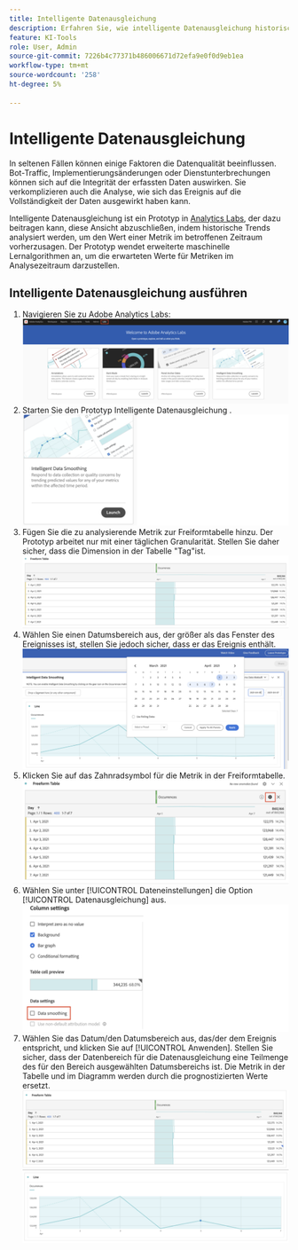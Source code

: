 ```yaml
---
title: Intelligente Datenausgleichung
description: Erfahren Sie, wie intelligente Datenausgleichung historische Trends analysiert, um den Wert einer Metrik innerhalb eines betroffenen Zeitraums vorherzusagen.
feature: KI-Tools
role: User, Admin
source-git-commit: 7226b4c77371b486006671d72efa9e0f0d9eb1ea
workflow-type: tm+mt
source-wordcount: '258'
ht-degree: 5%

---
```


# Intelligente Datenausgleichung

In seltenen Fällen können einige Faktoren die Datenqualität beeinflussen. Bot-Traffic, Implementierungsänderungen oder Dienstunterbrechungen können sich auf die Integrität der erfassten Daten auswirken. Sie verkomplizieren auch die Analyse, wie sich das Ereignis auf die Vollständigkeit der Daten ausgewirkt haben kann.

Intelligente Datenausgleichung ist ein Prototyp in [Analytics Labs](/help/analyze/tech-previews/overview.md), der dazu beitragen kann, diese Ansicht abzuschließen, indem historische Trends analysiert werden, um den Wert einer Metrik im betroffenen Zeitraum vorherzusagen. Der Prototyp wendet erweiterte maschinelle Lernalgorithmen an, um die erwarteten Werte für Metriken im Analysezeitraum darzustellen.

## Intelligente Datenausgleichung ausführen

1. Navigieren Sie zu Adobe Analytics Labs:
   ![Labs](assets/labs.png)
1. Starten Sie den Prototyp Intelligente Datenausgleichung .
   ![Launch-Prototyp](assets/intelligent-ds.png)
1. Fügen Sie die zu analysierende Metrik zur Freiformtabelle hinzu. Der Prototyp arbeitet nur mit einer täglichen Granularität. Stellen Sie daher sicher, dass die Dimension in der Tabelle &quot;Tag&quot;ist.
   ![Metrik hinzufügen](assets/add-metric.png)
1. Wählen Sie einen Datumsbereich aus, der größer als das Fenster des Ereignisses ist, stellen Sie jedoch sicher, dass er das Ereignis enthält.
   ![Datumsbereich](assets/date-range.png)
1. Klicken Sie auf das Zahnradsymbol für die Metrik in der Freiformtabelle.
   ![Zahnradsymbol](assets/gear-icon.png)
1. Wählen Sie unter [!UICONTROL Dateneinstellungen] die Option [!UICONTROL Datenausgleichung] aus.
   ![Datenausgleichung](assets/column-setting.png)
1. Wählen Sie das Datum/den Datumsbereich aus, das/der dem Ereignis entspricht, und klicken Sie auf [!UICONTROL Anwenden].
Stellen Sie sicher, dass der Datenbereich für die Datenausgleichung eine Teilmenge des für den Bereich ausgewählten Datumsbereichs ist. Die Metrik in der Tabelle und im Diagramm werden durch die prognostizierten Werte ersetzt.
   ![Vorhergesagte Werte](assets/predictive-values.png)